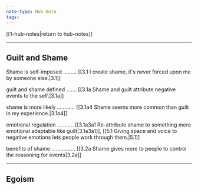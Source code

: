 ```yaml
---
note-type: Hub Note
tags:
---
```

[[1-hub-notes|return to hub-notes]]

---
## Guilt and Shame

Shame is self-imposed ......... [[3.1 I create shame, it's never forced upon me by someone else.|3.1]]

guilt and shame defined ....... [[3.1a Shame and guilt attribute negative events to the self.|3.1a]]

shame is more likely ............ [[3.1a4 Shame seems more common than guilt in my experience.|3.1a4]]

emotional regulation ........... [[3.1a3a1 Re-attribute shame to something more emotional adaptable like guilt|3.1a3a1]], [[5.1 Giving space and voice to negative emotions lets people work through them.|5.1]]

benefits of shame ................ [[3.2a Shame gives more to people to control the reasoning for events|3.2a]]

---

## Egoism

